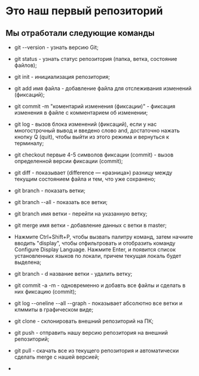 # Это наш первый репозиторий

## Мы отработали следующие команды

- git --version - узнать версию Git;

- git status - узнать статус репозитория (папка, ветка, состояние файлов);

- git init - инициализация репозитория;

- git add имя файла - добавление файла для отслеживания изменений (фиксаций);

- git commit -m "коментарий изменения (фиксации)" - фиксация изменения в файле с комментарием об изменении;

- git log - вызов блока изменений (фиксаций), если у нас многострочный вывод и введено слово and, достаточно нажать кнопку Q (quit), чтобы выйти из этого режима и вернуться к терминалу;

- git checkout первые 4-5 символов фиксации (commit) - вызов определенной версии фиксации (commit);

- git diff - показывает
(difference — «разница») разницу между текущим состоянием файла и тем, что уже сохранено;

- git branch - показать ветки;

- git branch --all - показать все ветки;

- git branch имя ветки - перейти на указанную ветку;

- git merge имя ветки - добавление данных с ветки в master;

- Нажмите Ctrl+Shift+P, чтобы вызвать палитру команд, затем начните вводить "display", чтобы отфильтровать и отобразить команду Configure Display Language. Нажмите Enter, и появится список установленных языков по локали, причем текущая локаль будет выделена;

- git branch - d название ветки - удалить ветку;

- git commit -a -m - одновременно и добавть все файлы и сделать в них фиксацию (commit);

- git log --oneline --all --graph - показывает абсолютно все ветки и клммиты в графическом виде;

- git clone - склонировать внешний репозиторий на ПК;

- git push - отправить нашу версию репозитория на внешний репозиторий;

- git pull - скачать все из текущего репозитория и автоматически сделать merge с нашей версией;

- 